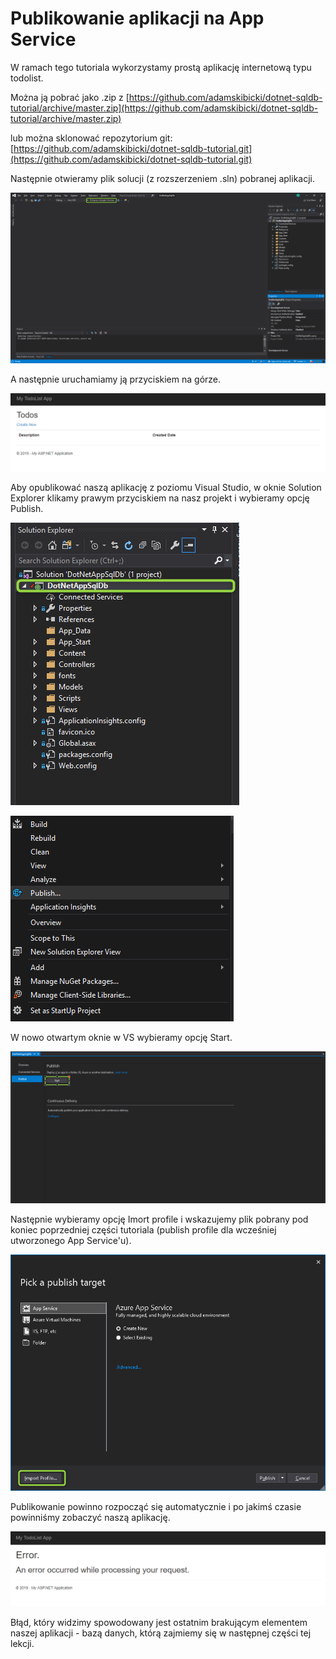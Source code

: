 # Publikowanie aplikacji na App Service

W ramach tego tutoriala wykorzystamy prostą aplikację internetową typu todolist.

Można ją pobrać jako .zip z [https://github.com/adamskibicki/dotnet-sqldb-tutorial/archive/master.zip](https://github.com/adamskibicki/dotnet-sqldb-tutorial/archive/master.zip)

lub można sklonować repozytorium git: [https://github.com/adamskibicki/dotnet-sqldb-tutorial.git](https://github.com/adamskibicki/dotnet-sqldb-tutorial.git)

Następnie otwieramy plik solucji \(z rozszerzeniem .sln\) pobranej aplikacji.

![](../../.gitbook/assets/image%20%2819%29.png)

A następnie uruchamiamy ją przyciskiem na górze.

![](../../.gitbook/assets/image%20%2863%29.png)

Aby opublikować naszą aplikację z poziomu Visual Studio, w oknie Solution Explorer klikamy prawym przyciskiem na nasz projekt i wybieramy opcję Publish.

![](../../.gitbook/assets/image%20%2853%29.png)

![](../../.gitbook/assets/image%20%28104%29.png)

W nowo otwartym oknie w VS wybieramy opcję Start.

![](../../.gitbook/assets/image%20%283%29.png)

Następnie wybieramy opcję Imort profile i wskazujemy plik pobrany pod koniec poprzedniej części tutoriala \(publish profile dla wcześniej utworzonego App Service'u\).

![](../../.gitbook/assets/image%20%2812%29.png)

Publikowanie powinno rozpocząć się automatycznie i po jakimś czasie powinniśmy zobaczyć naszą aplikację.

![](../../.gitbook/assets/image%20%2844%29.png)

Błąd, który widzimy spowodowany jest ostatnim brakującym elementem naszej aplikacji - bazą danych, którą zajmiemy się w następnej części tej lekcji.

